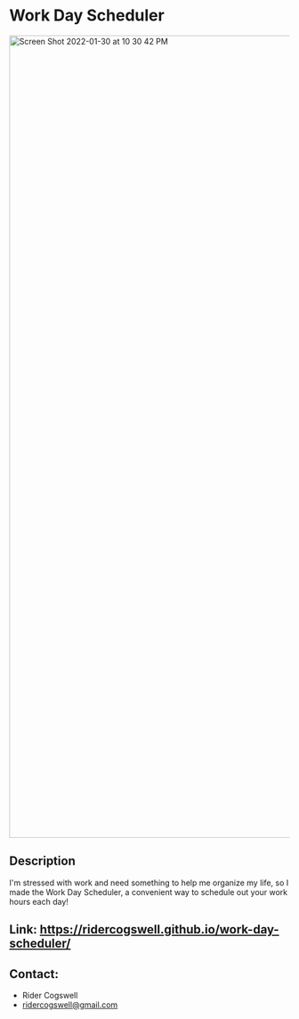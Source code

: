 # Work Day Scheduler

<img width="1440" alt="Screen Shot 2022-01-30 at 10 30 42 PM" src="https://user-images.githubusercontent.com/94665080/151748867-bf69d3ee-4747-415a-97a1-a7ff1fd01769.png">

## Description 
I'm stressed with work and need something to help me organize my life, so I made the Work Day Scheduler, a convenient way to schedule out your work hours each day!

## Link: https://ridercogswell.github.io/work-day-scheduler/ 

## Contact: 
* Rider Cogswell
* ridercogswell@gmail.com 
